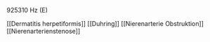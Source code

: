925310 Hz (E)

[[Dermatitis herpetiformis]]
[[Duhring]]
[[Nierenarterie Obstruktion]]
[[Nierenarterienstenose]]